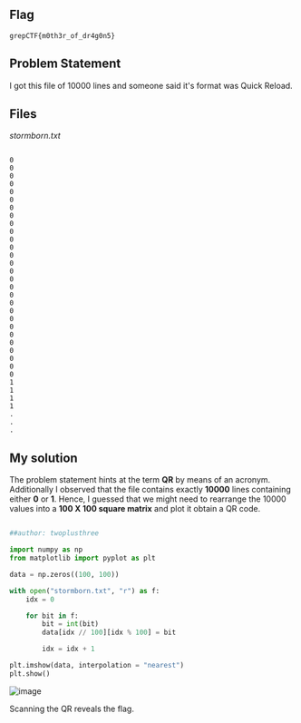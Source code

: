 ## Flag
```
grepCTF{m0th3r_of_dr4g0n5}
```

## Problem Statement

I got this file of 10000 lines and someone said it's format was Quick Reload.

## Files

*stormborn.txt*

```

0
0
0
0
0
0
0
0
0
0
0
0
0
0
0
0
0
0
0
0
0
0
0
0
0
0
0
0
1
1
1
1
.
.
.

```

## My solution

The problem statement hints at the term **QR** by means of an acronym. Additionally I observed that the file contains exactly **10000** lines containing either **0** or **1**. Hence, I guessed that we might need to rearrange the 10000 values into a **100 X 100 square matrix** and plot it obtain a QR code.

```python

##author: twoplusthree

import numpy as np
from matplotlib import pyplot as plt

data = np.zeros((100, 100))

with open("stormborn.txt", "r") as f:
    idx = 0

    for bit in f:
        bit = int(bit)
        data[idx // 100][idx % 100] = bit

        idx = idx + 1

plt.imshow(data, interpolation = "nearest")
plt.show()

```

![image](https://user-images.githubusercontent.com/96875426/229530417-a30cfcf7-a29b-49b5-a5bc-492ed4eb2a40.png)

Scanning the QR reveals the flag.
